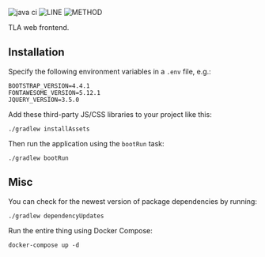 ![java ci](https://github.com/JKatzwinkel/tla-web/workflows/java%20ci/badge.svg)
![LINE](https://img.shields.io/badge/line--coverage-47%25-orange.svg)
![METHOD](https://img.shields.io/badge/method--coverage-44%25-orange.svg)

TLA web frontend.

## Installation

Specify the following environment variables in a `.env` file, e.g.:

    BOOTSTRAP_VERSION=4.4.1
    FONTAWESOME_VERSION=5.12.1
    JQUERY_VERSION=3.5.0

Add these third-party JS/CSS libraries to your project like this:

    ./gradlew installAssets

Then run the application using the `bootRun` task:

    ./gradlew bootRun


## Misc

You can check for the newest version of package dependencies by running:

    ./gradlew dependencyUpdates

Run the entire thing using Docker Compose:

    docker-compose up -d

